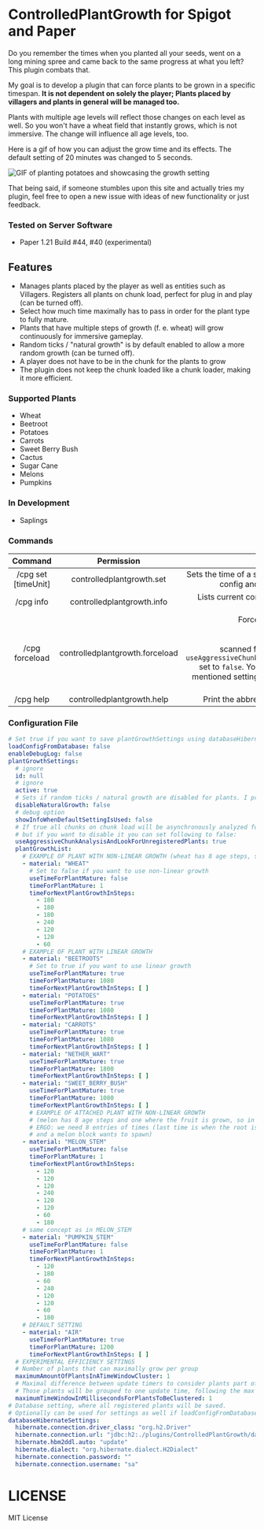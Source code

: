 # ControlledPlantGrowth for Spigot and Paper

Do you remember the times when you planted all your seeds, went on a long mining spree and came back to the same
progress at what you left? This plugin combats that.

My goal is to develop a plugin that can force plants to be grown in a specific timespan.
**It is not dependent on solely the player;
Plants placed by villagers and plants in general will be managed too.**

Plants with multiple age levels will reflect those changes on each level as well.
So you won't have a wheat field that instantly grows, which is not immersive.
The change will influence all age levels, too.

Here is a gif of how you can adjust the grow time and its effects.
The default setting of 20 minutes was changed to 5 seconds.

![GIF of planting potatoes and showcasing the growth setting](https://github.com/WladHD/ControlledPlantGrowth/blob/assets/assets/ezgif-7-4abf2ad084.gif?raw=true)

That being said, if someone stumbles upon this site and actually tries my plugin, feel free to open a new issue with
ideas of new functionality or just feedback.

### Tested on Server Software

- Paper 1.21 Build #44, #40 (experimental)

## Features

- Manages plants placed by the player as well as entities such as Villagers. Registers all plants on chunk load, perfect for plug in and play (can be turned off).
- Select how much time maximally has to pass in order for the plant type to fully mature.
- Plants that have multiple steps of growth (f. e. wheat) will grow continuously for immersive gameplay.
- Random ticks / "natural growth" is by default enabled to allow a more random growth (can be turned off).
- A player does not have to be in the chunk for the plants to grow
- The plugin does not keep the chunk loaded like a chunk loader, making it more efficient.

### Supported Plants

- Wheat
- Beetroot
- Potatoes
- Carrots
- Sweet Berry Bush
- Cactus
- Sugar Cane
- Melons
- Pumpkins

### In Development

- Saplings

### Commands

|             Command	             |             Permission 	             |                                                                                                                                                        Description	                                                                                                                                                         |
|:--------------------------------:|:------------------------------------:|:---------------------------------------------------------------------------------------------------------------------------------------------------------------------------------------------------------------------------------------------------------------------------------------------------------------------------:|
| /cpg set <material> [timeUnit] 	 |     controlledplantgrowth.set 	      |                                                                                                           Sets the time of a specified plant to mature, saves the new config and applies the changes to plants 	                                                                                                            |
|           /cpg info 	            |  controlledplantgrowth.info       	  |                                                                                                        Lists current configuration of plants and their time to mature                                              	                                                                                                        |
|         	/cpg forceload          | controlledplantgrowth.forceload    	 | Forces all loaded chunks to be <br/><br/><br/>scanned for plants. Good if you have the `useAggressiveChunkAnalysisAndLookForUnregisteredPlants` set to `false`. You can register your farmland once. If mentioned setting is true, command should not have an effect.                                                     	 |
|            /cpg help             |      controlledplantgrowth.help      |                                                                                                                                    Print the abbreviated version of this description :)                                                                                                                                     |

### Configuration File
```yaml
# Set true if you want to save plantGrowthSettings using databaseHibernateSettings
loadConfigFromDatabase: false
enableDebugLog: false
plantGrowthSettings:
  # ignore
  id: null
  # ignore
  active: true
  # Sets if random ticks / natural growth are disabled for plants. I prefer the randomness, so I keep it off.  
  disableNaturalGrowth: false
  # debug option
  showInfoWhenDefaultSettingIsUsed: false
  # If true all chunks on chunk load will be asynchronously analyzed for unregistered plants. I measured no impact, 
  # but if you want to disable it you can set following to false:
  useAggressiveChunkAnalysisAndLookForUnregisteredPlants: true
  plantGrowthList:
    # EXAMPLE OF PLANT WITH NON-LINEAR GROWTH (wheat has 8 age steps, so we need 7 entries)
    - material: "WHEAT"
      # Set to false if you want to use non-linear growth
      useTimeForPlantMature: false
      timeForPlantMature: 1
      timeForNextPlantGrowthInSteps:
        - 180
        - 180
        - 180
        - 240
        - 120
        - 120
        - 60
    # EXAMPLE OF PLANT WITH LINEAR GROWTH
    - material: "BEETROOTS"
      # Set to true if you want to use linear growth
      useTimeForPlantMature: true
      timeForPlantMature: 1080
      timeForNextPlantGrowthInSteps: [ ]
    - material: "POTATOES"
      useTimeForPlantMature: true
      timeForPlantMature: 1080
      timeForNextPlantGrowthInSteps: [ ]
    - material: "CARROTS"
      useTimeForPlantMature: true
      timeForPlantMature: 1080
      timeForNextPlantGrowthInSteps: [ ]
    - material: "NETHER_WART"
      useTimeForPlantMature: true
      timeForPlantMature: 1800
      timeForNextPlantGrowthInSteps: [ ]
    - material: "SWEET_BERRY_BUSH"
      useTimeForPlantMature: true
      timeForPlantMature: 1080
      timeForNextPlantGrowthInSteps: [ ]
      # EXAMPLE OF ATTACHED PLANT WITH NON-LINEAR GROWTH
      # (melon has 8 age steps and one where the fruit is grown, so in total 9)
      # ERGO: we need 8 entries of times (last time is when the root is mature 
      # and a melon block wants to spawn)
    - material: "MELON_STEM"
      useTimeForPlantMature: false
      timeForPlantMature: 1
      timeForNextPlantGrowthInSteps:
        - 120
        - 120
        - 120
        - 240
        - 120
        - 120
        - 60
        - 180
    # same concept as in MELON_STEM
    - material: "PUMPKIN_STEM"
      useTimeForPlantMature: false
      timeForPlantMature: 1
      timeForNextPlantGrowthInSteps:
        - 120
        - 180
        - 60
        - 240
        - 120
        - 120
        - 60
        - 180
    # DEFAULT SETTING
    - material: "AIR"
      useTimeForPlantMature: true
      timeForPlantMature: 1200
      timeForNextPlantGrowthInSteps: [ ]
  # EXPERIMENTAL EFFICIENCY SETTINGS
  # Number of plants that can maximally grow per group
  maximumAmountOfPlantsInATimeWindowCluster: 1
  # Maximal difference between update timers to consider plants part of one growth step
  # Those plants will be grouped to one update time, following the max amount in maximumAmountOfPlantsInATimeWindowCluster
  maximumTimeWindowInMillisecondsForPlantsToBeClustered: 1
# Database setting, where all registered plants will be saved.
# Optionally can be used for settings as well if loadConfigFromDatabase is true
databaseHibernateSettings:
  hibernate.connection.driver_class: "org.h2.Driver"
  hibernate.connection.url: "jdbc:h2:./plugins/ControlledPlantGrowth/data/db;AUTO_SERVER=TRUE"
  hibernate.hbm2ddl.auto: "update"
  hibernate.dialect: "org.hibernate.dialect.H2Dialect"
  hibernate.connection.password: ""
  hibernate.connection.username: "sa"
```

# LICENSE

MIT License
